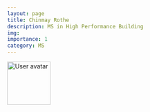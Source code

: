 ```yaml
---
layout: page
title: Chinmay Rothe
description: MS in High Performance Building
img: 
importance: 1
category: MS
---
```


<img src="https://upload.wikimedia.org/wikipedia/commons/5/59/User-avatar.svg" 
       class="img-fluid z-depth-1 rounded"
       width="100" 
       height="100" 
       alt="User avatar"/>
